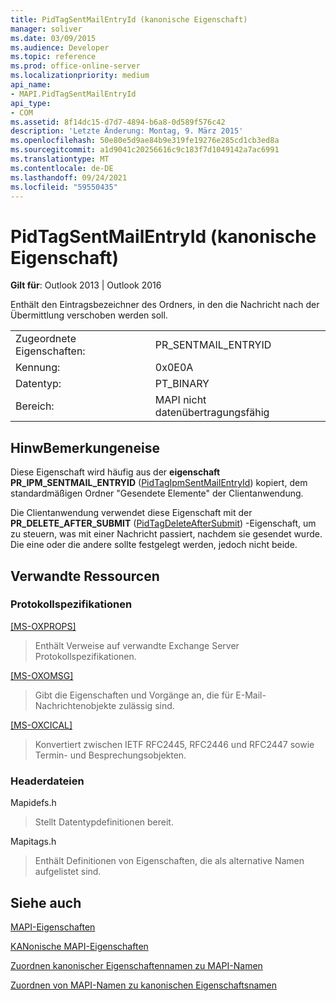 ```yaml
---
title: PidTagSentMailEntryId (kanonische Eigenschaft)
manager: soliver
ms.date: 03/09/2015
ms.audience: Developer
ms.topic: reference
ms.prod: office-online-server
ms.localizationpriority: medium
api_name:
- MAPI.PidTagSentMailEntryId
api_type:
- COM
ms.assetid: 8f14dc15-d7d7-4894-b6a8-0d589f576c42
description: 'Letzte Änderung: Montag, 9. März 2015'
ms.openlocfilehash: 50e80e5d9ae84b9e319fe19276e285cd1cb3ed8a
ms.sourcegitcommit: a1d9041c20256616c9c183f7d1049142a7ac6991
ms.translationtype: MT
ms.contentlocale: de-DE
ms.lasthandoff: 09/24/2021
ms.locfileid: "59550435"
---
```

# <a name="pidtagsentmailentryid-canonical-property"></a>PidTagSentMailEntryId (kanonische Eigenschaft)

  
  
**Gilt für**: Outlook 2013 | Outlook 2016 
  
Enthält den Eintragsbezeichner des Ordners, in den die Nachricht nach der Übermittlung verschoben werden soll.
  
|||
|:-----|:-----|
|Zugeordnete Eigenschaften:  <br/> |PR_SENTMAIL_ENTRYID  <br/> |
|Kennung:  <br/> |0x0E0A  <br/> |
|Datentyp:  <br/> |PT_BINARY  <br/> |
|Bereich:  <br/> |MAPI nicht datenübertragungsfähig  <br/> |
   
## <a name="remarks"></a>HinwBemerkungeneise

Diese Eigenschaft wird häufig aus der **eigenschaft PR_IPM_SENTMAIL_ENTRYID** ([PidTagIpmSentMailEntryId](pidtagipmsentmailentryid-canonical-property.md)) kopiert, dem standardmäßigen Ordner "Gesendete Elemente" der Clientanwendung.
  
Die Clientanwendung verwendet diese Eigenschaft mit der **PR_DELETE_AFTER_SUBMIT** ([PidTagDeleteAfterSubmit](pidtagdeleteaftersubmit-canonical-property.md)) -Eigenschaft, um zu steuern, was mit einer Nachricht passiert, nachdem sie gesendet wurde. Die eine oder die andere sollte festgelegt werden, jedoch nicht beide.
  
## <a name="related-resources"></a>Verwandte Ressourcen

### <a name="protocol-specifications"></a>Protokollspezifikationen

[[MS-OXPROPS]](https://msdn.microsoft.com/library/f6ab1613-aefe-447d-a49c-18217230b148%28Office.15%29.aspx)
  
> Enthält Verweise auf verwandte Exchange Server Protokollspezifikationen.
    
[[MS-OXOMSG]](https://msdn.microsoft.com/library/daa9120f-f325-4afb-a738-28f91049ab3c%28Office.15%29.aspx)
  
> Gibt die Eigenschaften und Vorgänge an, die für E-Mail-Nachrichtenobjekte zulässig sind.
    
[[MS-OXCICAL]](https://msdn.microsoft.com/library/a685a040-5b69-4c84-b084-795113fb4012%28Office.15%29.aspx)
  
> Konvertiert zwischen IETF RFC2445, RFC2446 und RFC2447 sowie Termin- und Besprechungsobjekten.
    
### <a name="header-files"></a>Headerdateien

Mapidefs.h
  
> Stellt Datentypdefinitionen bereit.
    
Mapitags.h
  
> Enthält Definitionen von Eigenschaften, die als alternative Namen aufgelistet sind.
    
## <a name="see-also"></a>Siehe auch



[MAPI-Eigenschaften](mapi-properties.md)
  
[KANonische MAPI-Eigenschaften](mapi-canonical-properties.md)
  
[Zuordnen kanonischer Eigenschaftennamen zu MAPI-Namen](mapping-canonical-property-names-to-mapi-names.md)
  
[Zuordnen von MAPI-Namen zu kanonischen Eigenschaftsnamen](mapping-mapi-names-to-canonical-property-names.md)

